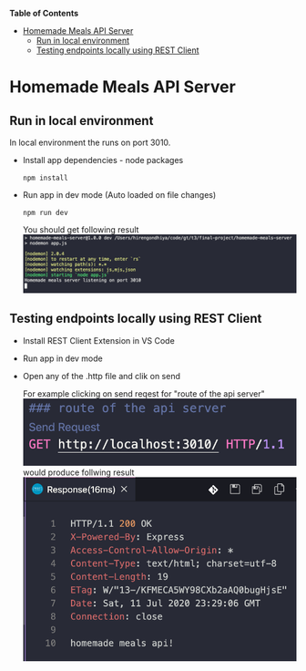 **Table of Contents**
- [Homemade Meals API Server](#homemade-meals-api-server)
  - [Run in local environment](#run-in-local-environment)
  - [Testing endpoints locally using REST Client](#testing-endpoints-locally-using-rest-client)

# Homemade Meals API Server

## Run in local environment
In local environment the runs on port 3010.

- Install app dependencies - node packages
  ```
  npm install
  ```
- Run app in dev mode (Auto loaded on file changes)
  ```
  npm run dev
  ```
  You should get following result
  ![dev-scipt](./docs/images/run-dev-script.png)

## Testing endpoints locally using REST Client
- Install REST Client Extension in VS Code
- Run app in dev mode
- Open any of the .http file and clik on send
  
  For example clicking on send reqest for "route of the api server"
  ![app_root_client](docs/images/api_root_client.png)
  would produce follwing result
  ![app_root_client_result](docs/images/api_root_client_result.png)


